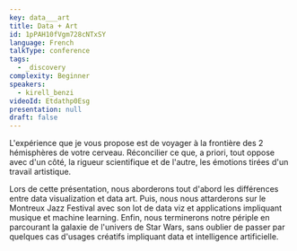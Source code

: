 ```yaml
---
key: data___art
title: Data + Art
id: 1pPAH10fVgm728cNTxSY
language: French
talkType: conference
tags:
  - _discovery
complexity: Beginner
speakers:
  - kirell_benzi
videoId: Etdathp0Esg
presentation: null
draft: false
---
```

L'expérience que je vous propose est de voyager à la frontière des 2 hémisphères de votre cerveau. Réconcilier ce que, a priori, tout oppose avec d'un côté, la rigueur scientifique et de l'autre, les émotions tirées d'un travail artistique.

Lors de cette présentation, nous aborderons tout d'abord les différences entre data visualization et data art. Puis, nous nous attarderons sur le Montreux Jazz Festival avec son lot de data viz et applications impliquant musique et machine learning. Enfin, nous terminerons notre périple en parcourant la galaxie de l'univers de Star Wars, sans oublier de passer par quelques cas d'usages créatifs impliquant data et intelligence artificielle.